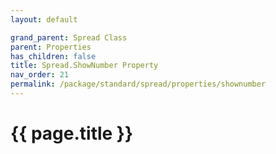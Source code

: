 ```yaml
---
layout: default

grand_parent: Spread Class
parent: Properties
has_children: false
title: Spread.ShowNumber Property
nav_order: 21
permalink: /package/standard/spread/properties/shownumber
---
```

# {{ page.title }}
